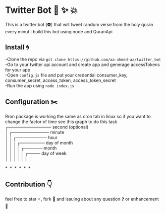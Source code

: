 # Twitter Bot  :star2: :sparkles: :collision:
This is a twitter bot (:alien:) that will tweet random verse from the holy quran every minut i build this bot using node and QuranApi

## Install :cyclone:
-Clone the repo via `git clone https://github.com/aa-ahmed-aa/twitter_bot` <br>
-Go to your twitter api account and create app and generage accessTokens for your app <br>
-Open `config.js` file and put your credential consumer_key, consumer_secret, access_token, access_token_secret <br>
-Run the app using `node index.js` <br>

## Configuration :scissors:
Rron package is working the same as cron tab in linux so if you want to change the factor of time see this graph to do this task <br>
  ┌────────────── second (optional) <br>
  │ ┌──────────── minute <br>
  │ │ ┌────────── hour <br>
  │ │ │ ┌──────── day of month <br>
  │ │ │ │ ┌────── month <br>
  │ │ │ │ │ ┌──── day of week <br>
  │ │ │ │ │ │ <br>
  <p>*&nbsp; *&nbsp; *&nbsp; *&nbsp; *&nbsp; *</p> 

## Contribution :point_down:
feel free to star :star:, fork :fork_and_knife: and issuing about any question :question: or enhancement :construction_worker: